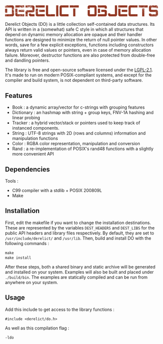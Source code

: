 
![Derelict Objects banner](./extras/banner.png)

Derelict Objects (DO) is a little collection self-contained data structures. Its API is written in a (somewhat) safe C style in which all structures that depend on dynamic memory allocation are opaque and their handler functions are designed to minimize the return of null pointer values. In other words, save for a few explicit exceptions, functions including constructors always return valid values or pointers, even in case of memory allocation failure. Moreover, destructor functions are also protected from double-free and dandling pointers.

The library is free and open-source software licensed under the [LGPL-2.1](https://www.gnu.org/licenses/old-licenses/lgpl-2.1.html). It's made to run on modern POSIX-compliant systems, and except for the compiler and build system, is not dependent on third-party software.

Features
--------------------

- Book : a dynamic array/vector for c-strings with grouping features
- Dictionary : an hashmap with string + group keys, FNV-1A hashing and linear probing
- Tracker : a hybrid vector/stack or pointers used to keep track of instanced components.
- String : UTF-8 strings with 2D (rows and columns) information and manipulation functions
- Color : RGBA color representation, manipulation and conversion
- Rand : a re-implementation of POSIX's rand48 functions with a slightly more convenient API

Dependencies
------------

Tools :

- C99 compiler with a stdlib + POSIX 200809L
- Make

Installation
------------

First, edit the makefile if you want to change the installation destinations. These are represented by the variables `DEST_HEADERS` and `DEST_LIBS` for the public API headers and library files respectively. By default, they are set to `/usr/include/derelict/` and `/usr/lib`.
Then, build and install DO with the following commands :

```
make
make install
```

After these steps, both a shared binary and static archive will be generated and installed on your system. Examples will also be built and placed under `./build/bin`. The examples are statically compiled and can be run from anywhere on your system.

Usage
-----

Add this include to get access to the library functions :

```
#include <derelict/do.h>
```

As well as this compilation flag :

```
-ldo
```

